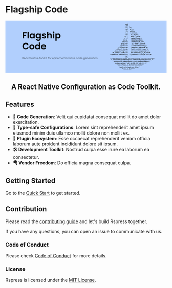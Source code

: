 # Flagship Code

<picture>
  <img alt="Flagship Code Banner" src="./.github/assets/flagship-code-banner.png">
</picture>

<h2 align="center">A React Native Configuration as Code Toolkit.</h2>

## Features

- **📱 Code Generation**: Velit qui cupidatat consequat mollit do amet dolor exercitation.
- **🛟 Type-safe Configurations**: Lorem sint reprehenderit amet ipsum eiusmod minim duis ullamco mollit dolore non mollit ex.
- **🔌 Plugin Ecosystem**: Esse occaecat reprehenderit veniam officia laborum aute proident incididunt dolore sit ipsum.
- **🛠 Development Toolkit**: Nostrud culpa esse irure ea laborum ea consectetur.
- **🪂 Vendor Freedom**: Do officia magna consequat culpa.

## Getting Started

Go to the [Quick Start](https://flagshipcode.dev/guide/start/getting-started.html) to get started.

## Contribution

Please read the [contributing guide](./.github/CONTRIBUTING.md) and let's build Rspress together.

If you have any questions, you can open an issue to communicate with us.

### Code of Conduct

Please check [Code of Conduct](./.github/CODE_OF_CONDUCT.md) for more details.

### License

Rspress is licensed under the [MIT License](./.github/LICENSE).
